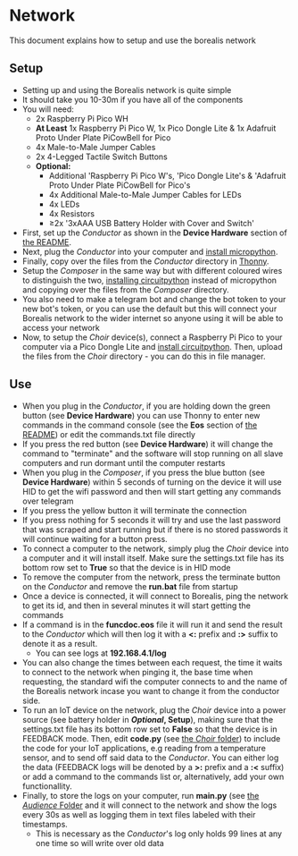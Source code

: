# Network
This document explains how to setup and use the borealis network

## Setup
- Setting up and using the Borealis network is quite simple
- It should take you 10-30m if you have all of the components
- You will need:
    - 2x Raspberry Pi Pico WH
    - **At Least** 1x Raspberry Pi Pico W, 1x Pico Dongle Lite & 1x Adafruit Proto Under Plate PiCowBell for Pico
    - 4x Male-to-Male Jumper Cables
    - 2x 4-Legged Tactile Switch Buttons
    - **Optional:**
        - Additional 'Raspberry Pi Pico W's, 'Pico Dongle Lite's & 'Adafruit Proto Under Plate PiCowBell for Pico's
        - 4x Additional Male-to-Male Jumper Cables for LEDs
        - 4x LEDs
        - 4x Resistors
        - ≥2x '3xAAA USB Battery Holder with Cover and Switch'
- First, set up the _Conductor_ as shown in the **Device Hardware** section of [the README](README.md).
- Next, plug the _Conductor_ into your computer and [install micropython](https://www.raspberrypi.com/documentation/microcontrollers/micropython.html).
- Finally, copy over the files from the _Conductor_ directory in [Thonny](https://projects.raspberrypi.org/en/projects/getting-started-with-the-pico/2).
- Setup the _Composer_ in the same way but with different coloured wires to distinguish the two, [installing circuitpython](https://learn.adafruit.com/getting-started-with-raspberry-pi-pico-circuitpython/circuitpython) instead of micropython and copying over the files from the _Composer_ directory.
- You also need to make a telegram bot and change the bot token to your new bot's token, or you can use the default but this will connect your Borealis network to the wider internet so anyone using it will be able to access your network
- Now, to setup the _Choir_ device(s), connect a Raspberry Pi Pico to your computer via a Pico Dongle Lite and [install circuitpython](https://learn.adafruit.com/getting-started-with-raspberry-pi-pico-circuitpython/circuitpython). Then, upload the files from the _Choir_ directory - you can do this in file manager.

## Use
- When you plug in the _Conductor_, if you are holding down the green button (see **Device Hardware**) you can use Thonny to enter new commands in the command console (see the **Eos** section of [the README](README.md)) or edit the commands.txt file directly
- If you press the red button (see **Device Hardware**) it will change the command to "terminate" and the software will stop running on all slave computers and run dormant until the computer restarts
- When you plug in the _Composer_, if you press the blue button (see **Device Hardware**) within 5 seconds of turning on the device it will use HID to get the wifi password and then will start getting any commands over telegram
- If you press the yellow button it will terminate the connection
- If you press nothing for 5 seconds it will try and use the last password that was scraped and start running but if there is no stored passwords it will continue waiting for a button press.
- To connect a computer to the network, simply plug the _Choir_ device into a computer and it will install itself. Make sure the settings.txt file has its bottom row set to **True** so that the device is in HID mode
- To remove the computer from the network, press the terminate button on the _Conductor_ and remove the **run.bat** file from startup
- Once a device is connected, it will connect to Borealis, ping the network to get its id, and then in several minutes it will start getting the commands
- If a command is in the **funcdoc.eos** file it will run it and send the result to the _Conductor_ which will then log it with a **<:** prefix and **:>** suffix to denote it as a result.
    - You can see logs at **192.168.4.1/log**
- You can also change the times between each request, the time it waits to connect to the network when pinging it, the base time when requesting, the standard wifi the computer connects to and the name of the Borealis network incase you want to change it from the conductor side.
- To run an IoT device on the network, plug the _Choir_ device into a power source (see battery holder in **_Optional_, Setup**), making sure that the settings.txt file has its bottom row set to **False** so that the device is in FEEDBACK mode. Then, edit **code.py** (see [the _Choir_ folder](Choir)) to include the code for your IoT applications, e.g reading from a temperature sensor, and to send off said data to the _Conductor_. You can either log the data (FEEDBACK logs will be denoted by a **>:** prefix and a **:<** suffix) or add a command to the commands list or, alternatively, add your own functionallity.
- Finally, to store the logs on your computer, run **main.py** (see [the _Audience_ Folder](Audience) and it will connect to the network and show the logs every 30s as well as logging them in text files labeled with their timestamps.
    - This is necessary as the _Conductor_'s log only holds 99 lines at any one time so will write over old data
